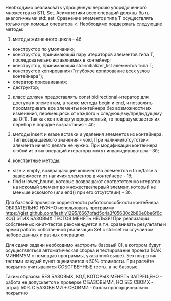 Необходимо реализовать упрощённую версию упорядоченного множества из STL Set<T>. Асимптотики всех операций должны быть аналогичными std::set. Сравнение элементов типа T осуществлять только при помощи оператора <. 
Необходимо поддержать следующие методы:
1) методы жизненного цикла - 4б
- конструктор по умолчанию;
- конструктор, принимающий пару итераторов элементов типа T, последовательно вставляемых в контейнер;
- конструктор, принимающий std::initializer_list элементов типа T;
- конструктор копирования ("глубокое копирование всех узлов контейнера");
- оператор присваивания;
- деструктор;

2) класс должен предоставлять const bidirectional-итератор для доступа к элементам, а также методы begin и end, и позволять просматривать все элементы контейнера без возможности их изменения, перемещаясь от каждого к следующему/предыдущему за O(1). Так как контейнер упорядоченный, то подразумевается их перебор в порядке возрастания - 4б;

3) методы insert и erase вставки и удаления элементов из контейнера. Тип возвращаемого значения - void, При наличии/отсутствии элемента ничего делать не нужно. При модификации контейнера любой из этих операций итераторы могут инвалидироваться - 3б;

4) константные методы:
- size и empty, возвращающие количество элементов и true/false в зависимости от наличия элементов в контейнере - 1б;
- find и lower_bound, которые возвращают соответственно итератор на искомый элемент во множестве/первый элемент, который не меньше искомого (или end() при его отсутствии) - 3б.

Для базовой проверки корректности работоспособности контейнера ОБЯЗАТЕЛЬНО НУЖНО использовать программу https://gist.github.com/leshiy1295/6667bfad5c4a3f05630c2b80e0be6f6c 
КОД ЭТИХ БАЗОВЫХ ТЕСТОВ МЕНЯТЬ НЕЛЬЗЯ!
При реализации собственных юнит-тестов рекомендуется в т.ч. сравнивать результаты и время работы собственной реализации Set с std::set на случайном наборе данных и разных операциях.

Для сдачи задачи необходимо настроить базовый CI, в котором будут осуществляться автоматическая сборка и тестирование проекта (КАК МИНИМУМ с помощью программы, указанной выше). Без покрытия тестами каждый пункт оценивается в 50% стоимости. При расчёте покрытия учитываются СОБСТВЕННЫЕ тесты, а не базовые.

Таким образом:
БЕЗ БАЗОВЫХ, КОД КОТОРЫХ МЕНЯТЬ ЗАПРЕЩЕНО - работа не допускается к проверке
С БАЗОВЫМИ, НО БЕЗ СВОИХ - штраф 50%
С БАЗОВЫМИ + СВОИМИ - баллы пропорционально покрытию
